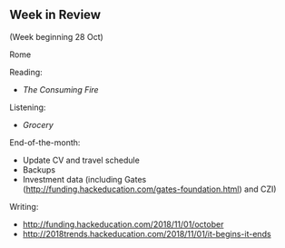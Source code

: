## Week in Review
(Week beginning 28 Oct)

Rome

Reading:
* _The Consuming Fire_

Listening:
* _Grocery_

End-of-the-month:
* Update CV and travel schedule
* Backups
* Investment data (including Gates (http://funding.hackeducation.com/gates-foundation.html) and CZI)

Writing:
* http://funding.hackeducation.com/2018/11/01/october
* http://2018trends.hackeducation.com/2018/11/01/it-begins-it-ends
